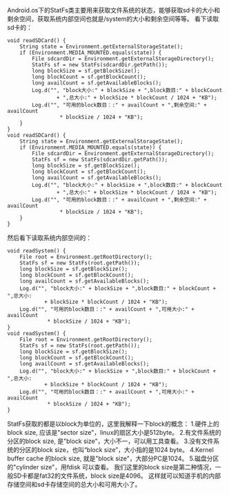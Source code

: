 Android.os下的StatFs类主要用来获取文件系统的状态，能够获取sd卡的大小和剩余空间，获取系统内部空间也就是/system的大小和剩余空间等等。
看下读取sd卡的：
```  
void readSDCard() {
	String state = Environment.getExternalStorageState();
	if (Environment.MEDIA_MOUNTED.equals(state)) {
		File sdcardDir = Environment.getExternalStorageDirectory();
		StatFs sf = new StatFs(sdcardDir.getPath());
		long blockSize = sf.getBlockSize();
		long blockCount = sf.getBlockCount();
		long availCount = sf.getAvailableBlocks();
		Log.d("", "block大小:" + blockSize + ",block数目:" + blockCount
				+ ",总大小:" + blockSize * blockCount / 1024 + "KB");
		Log.d("", "可用的block数目：:" + availCount + ",剩余空间:" + availCount
				 * blockSize / 1024 + "KB");
	}
}
void readSDCard() {
	String state = Environment.getExternalStorageState();
	if (Environment.MEDIA_MOUNTED.equals(state)) {
		File sdcardDir = Environment.getExternalStorageDirectory();
		StatFs sf = new StatFs(sdcardDir.getPath());
		long blockSize = sf.getBlockSize();
		long blockCount = sf.getBlockCount();
		long availCount = sf.getAvailableBlocks();
		Log.d("", "block大小:" + blockSize + ",block数目:" + blockCount
				+ ",总大小:" + blockSize * blockCount / 1024 + "KB");
		Log.d("", "可用的block数目：:" + availCount + ",剩余空间:" + availCount
				 * blockSize / 1024 + "KB");
	}
}
```
然后看下读取系统内部空间的：
```  
void readSystem() {
	File root = Environment.getRootDirectory();
	StatFs sf = new StatFs(root.getPath());
	long blockSize = sf.getBlockSize();
	long blockCount = sf.getBlockCount();
	long availCount = sf.getAvailableBlocks();
	Log.d("", "block大小:" + blockSize + ",block数目:" + blockCount + ",总大小:
			+ blockSize * blockCount / 1024 + "KB");
	Log.d("", "可用的block数目：:" + availCount + ",可用大小:" + availCount
			 * blockSize / 1024 + "KB");
}
void readSystem() {
	File root = Environment.getRootDirectory();
	StatFs sf = new StatFs(root.getPath());
	long blockSize = sf.getBlockSize();
	long blockCount = sf.getBlockCount();
	long availCount = sf.getAvailableBlocks();
	Log.d("", "block大小:" + blockSize + ",block数目:" + blockCount + ",总大小:
			+ blockSize * blockCount / 1024 + "KB");
	Log.d("", "可用的block数目：:" + availCount + ",可用大小:" + availCount
			 * blockSize / 1024 + "KB");
}
```
StatFs获取的都是以block为单位的，这里我解释一下block的概念：
1.硬件上的 block size, 应该是"sector size"，linux的扇区大小是512byte。
2.有文件系统的分区的block size, 是"block size"，大小不一，可以用工具查看。
3.没有文件系统的分区的block size，也叫“block size”，大小指的是1024 byte。
4.Kernel buffer cache 的block size, 就是"block size"，大部分PC是1024。
5.磁盘分区的"cylinder size"，用fdisk 可以查看。
我们这里的block size是第二种情况，一般SD卡都是fat32的文件系统，block size是4096。
这样就可以知道手机的内部存储空间和sd卡存储空间的总大小和可用大小了。